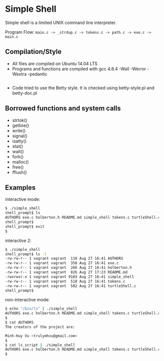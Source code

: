 # Simple Shell

Simple shell is a limited UNIX command line interpreter.

Program Flow:
``` main.c -> _strdup.c -> tokens.c -> path.c -> exe.c -> main.c ```

## Compilation/Style

* All files are compiled on Ubuntu 14.04 LTS
* Programs and functions are compiled with gcc 4.8.4 -Wall -Werror -Wextra -pedantic
```$ gcc 4.8.4 -Wall -Werror -Wextra -pedantic *.c 
```
* Code tried to use the Betty style. It is checked using betty-style.pl and betty-doc.pl

## Borrowed functions and system calls

* strtok()
* getline()
* write()
* signal()
* isatty()
* stat()
* wait()
* fork()
* malloc()
* free()
* fflush()

## Examples
interactive mode:

```bash
$ ./simple_shell
shell_prompt$ ls
AUTHORS exe.c holberton.h README.md simple_shell tokens.c turtleShell.c
shell_prompt$
shell_prompt$ exit
$
```

interactive 2:

```bash
$ ./simple_shell
shell_prompt$ ls -l
-rw-rw-r-- 1 vagrant vagrant  110 Aug 27 16:41 AUTHORS
-rw-rw-r-- 1 vagrant vagrant  358 Aug 27 16:41 exe.c
-rw-rw-r-- 1 vagrant vagrant  266 Aug 27 16:41 holberton.h
-rw-rw-r-- 1 vagrant vagrant  826 Aug 27 17:23 README.md
-rwxrwxr-x 1 vagrant vagrant 9103 Aug 27 16:41 simple_shell
-rw-rw-r-- 1 vagrant vagrant  518 Aug 27 16:41 tokens.c
-rw-rw-r-- 1 vagrant vagrant  582 Aug 27 16:41 turtleShell.c
shell_prompt$
```
non-interactive mode:

```bash
$ echo "/bin/ls" | ./simple_shell
AUTHORS exe.c holberton.h README.md simple_shell tokens.c turtleShell.c
$
$ cat AUTHORS
The creators of the project are:

Minh-Huy Vu <trulymhvu@gmail.com>
$
$ cat ls_script | ./simple_shell
AUTHORS exe.c holberton.h README.md simple_shell tokens.c turtleShell.c
$
```
